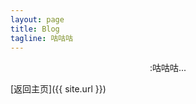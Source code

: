 ```yaml
---
layout: page
title: Blog
tagline: 咕咕咕
---
```


<div style="text-align:center">:咕咕咕...</div>

[返回主页]({{ site.url }})
